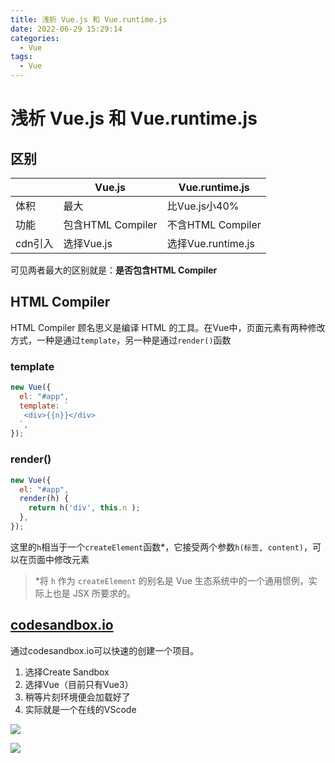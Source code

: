 ```yaml
---
title: 浅析 Vue.js 和 Vue.runtime.js
date: 2022-06-29 15:29:14
categories:
  - Vue
tags: 
  - Vue
---
```


# 浅析 Vue.js 和 Vue.runtime.js

## 区别

|         | Vue.js            | Vue.runtime.js     |
| ------- | ----------------- | ------------------ |
| 体积    | 最大              | 比Vue.js小40%      |
| 功能    | 包含HTML Compiler | 不含HTML Compiler  |
| cdn引入 | 选择Vue.js        | 选择Vue.runtime.js |

可见两者最大的区别就是：**是否包含HTML Compiler**

## HTML Compiler

HTML Compiler 顾名思义是编译 HTML 的工具。在Vue中，页面元素有两种修改方式，一种是通过`template`，另一种是通过`render()`函数

### template

```javascript
new Vue({
  el: "#app",
  template: `
   <div>{{n}}</div>
  `,
});
```

### render()

```javascript
new Vue({
  el: "#app",
  render(h) {
    return h('div', this.n );
  },
});
```

这里的`h`相当于一个`createElement`函数*，它接受两个参数`h(标签, content)`，可以在页面中修改元素

> *将 `h` 作为 `createElement` 的别名是 Vue 生态系统中的一个通用惯例，实际上也是 JSX 所要求的。

## [codesandbox.io](http://codesandbox.io)

通过codesandbox.io可以快速的创建一个项目。

1. 选择Create Sandbox
1. 选择Vue（目前只有Vue3）
1. 稍等片刻环境便会加载好了
1. 实际就是一个在线的VScode

![](https://balder-wang-images.oss-cn-shanghai.aliyuncs.com/img/20220630165243.png)

![](https://balder-wang-images.oss-cn-shanghai.aliyuncs.com/img/20220630165154.png)
